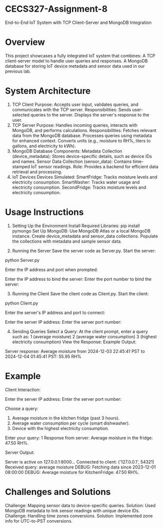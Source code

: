 # CECS327-Assignment-8
End-to-End IoT System with TCP Client-Server and MongoDB Integration

# Overview
This project showcases a fully integrated IoT system that combines:
A TCP client-server model to handle user queries and responses.
A MongoDB database for storing IoT device metadata and sensor data used in our previous lab.

# System Architecture
1. TCP Client
Purpose: Accepts user input, validates queries, and communicates with the TCP server.
Responsibilities:
Sends user-selected queries to the server.
Displays the server's response to the user.
2. TCP Server
Purpose: Handles incoming queries, interacts with MongoDB, and performs calculations.
Responsibilities:
Fetches relevant data from the MongoDB database.
Processes queries using metadata for enhanced context.
Converts units (e.g., moisture to RH%, liters to gallons, and electricity to kWh).
3. MongoDB Database
Components:
Metadata Collection (device_metadata): Stores device-specific details, such as device IDs and names.
Sensor Data Collection (sensor_data): Contains time-stamped IoT sensor readings.
Role: Provides a backend for efficient data retrieval and processing.
4. IoT Devices
Devices Simulated:
SmartFridge: Tracks moisture levels and electricity consumption.
SmartWasher: Tracks water usage and electricity consumption.
SecondFridge: Tracks moisture levels and electricity consumption.

# Usage Instructions
1. Setting Up the Environment
Install Required Libraries:
pip install pymongo
Set Up MongoDB:
Use MongoDB Atlas or a local MongoDB instance.
Create device_metadata and sensor_data collections.
Populate the collections with metadata and sample sensor data.

2. Running the Server
Save the server code as Server.py.
Start the server:

python Server.py

Enter the IP address and port when prompted:

Enter the IP address to bind the server: 
Enter the port number to bind the server: 

3. Running the Client
Save the client code as Client.py.
Start the client:

python Client.py

Enter the server's IP address and port to connect:

Enter the server IP address: 
Enter the server port number: 

4. Sending Queries
Select a Query:
At the client prompt, enter a query such as:
1 (average moisture)
2 (average water consumption)
3 (highest electricity consumption)
View the Response:
Example Output:

Server response: Average moisture from 2024-12-03 22:45:41 PST to 2024-12-04 01:45:41 PST: 55.95 RH%

# Example 
Client Interaction:

Enter the server IP address: 
Enter the server port number: 

Choose a query:
1. Average moisture in the kitchen fridge (past 3 hours).
2. Average water consumption per cycle (smart dishwasher).
3. Device with the highest electricity consumption.

Enter your query: 1
Response from server: Average moisture in the fridge: 47.50 RH%.

Server Output:

Server is active on 127.0.0.1:8000...
Connected to client: ('127.0.0.1', 54321)
Received query: average moisture
DEBUG: Fetching data since 2023-12-01 08:00:00
DEBUG: Average moisture for KitchenFridge: 47.50 RH%.

# Challenges and Solutions
Challenge: Mapping sensor data to device-specific queries.
Solution: Used MongoDB metadata to link sensor readings with unique device IDs.
Challenge: Handling time zones conversions.
Solution: Implemented zone info for UTC-to-PST conversions.
